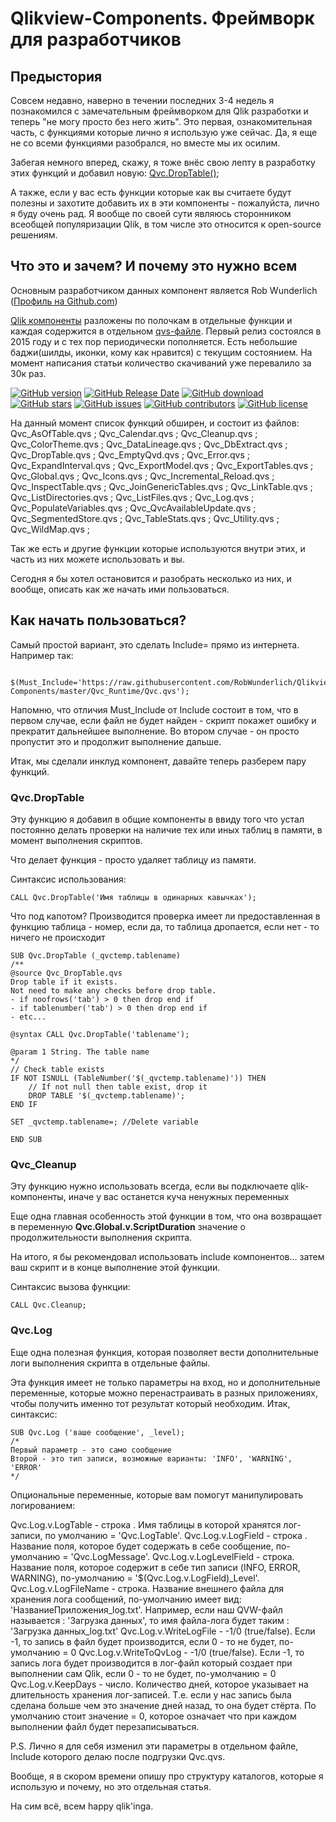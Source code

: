 # Qlikview-Components. Фреймворк для разработчиков

## Предыстория
Совсем недавно, наверно в течении последних 3-4 недель я познакомился с замечательным фреймворком для Qlik разработки и теперь "не могу просто без него жить".
Это первая, ознакомительная часть, с функциями которые лично я использую уже сейчас. Да, я еще не со всеми функциями разобрался, но вместе мы их осилим.

Забегая немного вперед, скажу, я тоже внёс свою лепту в разработку этих функций и добавил новую: [Qvc.DropTable()](https://github.com/RobWunderlich/Qlikview-Components/pull/82);

А также, если у вас есть функции которые как вы считаете будут полезны и захотите добавить их в эти компоненты - пожалуйста, лично я буду очень рад. Я вообще по своей сути являюсь сторонником всеобщей популяризации Qlik, в том числе это относится к open-source решениям.

## Что это и зачем? И почему это нужно всем
Основным разработчиком данных компонент является Rob Wunderlich ([Профиль на Github.com][2])

[Qlik компоненты][3] разложены по полочкам в отдельные функции и каждая содержится в отдельном [qvs-файле][1]. Первый релиз состоялся в 2015 году и с тех пор периодически пополняется. Есть небольшие баджи(шилды, иконки, кому как нравится) с текущим состоянием. На момент написания статьи количество скачиваний уже перевалило за 30к раз.

[![GitHub version](https://img.shields.io/github/release/RobWunderlich/Qlikview-Components.svg)](https://github.com/RobWunderlich/Qlikview-Components/releases/latest)
[![GitHub Release Date](https://img.shields.io/github/release-date/RobWunderlich/Qlikview-Components.svg)](https://github.com/RobWunderlich/Qlikview-Components/releases/latest)
[![GitHub download](https://img.shields.io/github/downloads/RobWunderlich/Qlikview-Components/total.svg)](https://github.com/RobWunderlich/Qlikview-Components/releases/latest)
[![GitHub stars](https://img.shields.io/github/stars/RobWunderlich/Qlikview-Components.svg)](https://github.com/RobWunderlich/Qlikview-Components/stargazers)
[![GitHub issues](https://img.shields.io/github/issues/RobWunderlich/Qlikview-Components.svg)](https://github.com/RobWunderlich/Qlikview-Components/issues)
[![GitHub contributors](https://img.shields.io/github/contributors/RobWunderlich/Qlikview-Components.svg)](https://github.com/RobWunderlich/Qlikview-Components/graphs/contributors)
[![GitHub license](https://img.shields.io/github/license/RobWunderlich/Qlikview-Components.svg)](https://github.com/RobWunderlich/Qlikview-Components/blob/master/LICENSE)

На данный момент список функций обширен, и состоит из файлов: Qvc_AsOfTable.qvs ; Qvc_Calendar.qvs ; Qvc_Cleanup.qvs ; Qvc_ColorTheme.qvs ; Qvc_DataLineage.qvs ; Qvc_DbExtract.qvs ; Qvc_DropTable.qvs ; Qvc_EmptyQvd.qvs ; Qvc_Error.qvs ; Qvc_ExpandInterval.qvs ; Qvc_ExportModel.qvs ; Qvc_ExportTables.qvs ; Qvc_Global.qvs ; Qvc_Icons.qvs ; Qvc_Incremental_Reload.qvs ; Qvc_InspectTable.qvs ; Qvc_JoinGenericTables.qvs ; Qvc_LinkTable.qvs ; Qvc_ListDirectories.qvs ; Qvc_ListFiles.qvs ; Qvc_Log.qvs ; Qvc_PopulateVariables.qvs ; Qvc_QvcAvailableUpdate.qvs ; Qvc_SegmentedStore.qvs ; Qvc_TableStats.qvs ; Qvc_Utility.qvs ; Qvc_WildMap.qvs ; 

Так же есть и другие функции которые используются внутри этих, и часть из них можете использовать и вы.

Сегодня я бы хотел остановится и разобрать несколько из них, и вообще, описать как же начать ими пользоваться.

## Как начать пользоваться?

Самый простой вариант, это сделать Include= прямо из интернета. Например так:

```
    $(Must_Include='https://raw.githubusercontent.com/RobWunderlich/Qlikview-Components/master/Qvc_Runtime/Qvc.qvs');
```
Напомню, что отличия Must_Include от Include состоит в том, что в первом случае, если файл не будет найден - скрипт покажет ошибку и прекратит дальнейшее выполнение. Во втором случае - он просто пропустит это и продолжит выполнение дальше.

Итак, мы сделали инклуд компонент, давайте теперь разберем пару функций.

### Qvc.DropTable
Эту функцию я добавил в общие компоненты в ввиду того что устал постоянно делать проверки на наличие тех или иных таблиц в памяти, в момент выполнения скриптов.

Что делает функция - просто удаляет таблицу из памяти.

Синтаксис использования:
```
CALL Qvc.DropTable('Имя таблицы в одинарных кавычках');
```
Что под капотом? Производится проверка имеет ли предоставленная в функцию таблица - номер, если да, то таблица дропается, если нет - то ничего не происходит
```
SUB Qvc.DropTable (_qvctemp.tablename)
/**
@source Qvc_DropTable.qvs
Drop table if it exists.
Not need to make any checks before drop table.
- if noofrows('tab') > 0 then drop end if 
- if tablenumber('tab') > 0 then drop end if
- etc...
    
@syntax CALL Qvc.DropTable('tablename');

@param 1 String. The table name
*/
// Check table exists
IF NOT ISNULL (TableNumber('$(_qvctemp.tablename)')) THEN
	// If not null then table exist, drop it
	DROP TABLE '$(_qvctemp.tablename)';
END IF

SET _qvctemp.tablename=; //Delete variable
	
END SUB
```

### Qvc_Cleanup
Эту функцию нужно использовать всегда, если вы подключаете qlik-компоненты, иначе у вас останется куча ненужных переменных

Еще одна главная особенность этой функции в том, что она возвращает в переменную **Qvc.Global.v.ScriptDuration** значение о продолжительности выполнения скрипта.

На итого, я бы рекомендовал использовать include компонентов... затем ваш скрипт и в конце выполнение этой функции.

Синтаксис вызова функции:
```
CALL Qvc.Cleanup;
```

### Qvc.Log
Еще одна полезная функция, которая позволяет вести дополнительные логи выполнения скрипта в отдельные файлы.

Эта функция имеет не только параметры на вход, но и дополнительные переменные, которые можно перенастраивать в разных приложениях, чтобы получить именно тот результат который необходим.
Итак, синтаксис:
```
SUB Qvc.Log ('ваше сообщение', _level);
/*
Первый параметр - это само сообщение
Второй - это тип записи, возможные варианты: 'INFO', 'WARNING', 'ERROR'
*/
```

Опциональные переменные, которые вам помогут манипулировать логированием:

Qvc.Log.v.LogTable - строка . Имя таблицы в которой хранятся лог-записи, по умолчанию = 'Qvc.LogTable'.
Qvc.Log.v.LogField - строка . Название поля, которое будет содержать в себе сообщение, по-умолчанию = 'Qvc.LogMessage'.
Qvc.Log.v.LogLevelField - строка. Название поля, которое содержит в себе тип записи (INFO, ERROR, WARNING), по-умолчанию = '$(Qvc.Log.v.LogField)_Level'.
Qvc.Log.v.LogFileName - строка. Название внешнего файла для хранения лога сообщений, по-умолчанию имеет вид: 'НазваниеПриложения_log.txt'. Например, если наш QVW-файл называется : 'Загрузка данных', то имя файла-лога будет таким : 'Загрузка данных_log.txt'
Qvc.Log.v.WriteLogFile - -1/0 (true/false). Если -1, то запись в файл будет производится, если 0 - то не будет, по-умолчанию = 0
Qvc.Log.v.WriteToQvLog - -1/0 (true/false). Если -1, то запись лога будет производится в лог-файл который создает при выполнении сам Qlik, если 0 - то не будет, по-умолчанию = 0
Qvc.Log.v.KeepDays - число. Количество дней, которое указывает на длительность хранения лог-записей. Т.е. если у нас запись была сделана больше чем это значение дней назад, то она будет стёрта. По умолчанию стоит значение = 0, которое означает что при каждом выполнении файл будет перезаписываться.

P.S. Лично я для себя изменил эти параметры в отдельном файле, Include которого делаю после подгрузки Qvc.qvs.

Вообще, я в скором времени опишу про структуру каталогов, которые я использую и почему, но это отдельная статья.

На сим всё, всем happy qlik'inga.


[1]:https://github.com/RobWunderlich/Qlikview-Components/tree/master/QVC_Source
[2]:https://github.com/RobWunderlich
[3]:https://github.com/RobWunderlich/Qlikview-Components